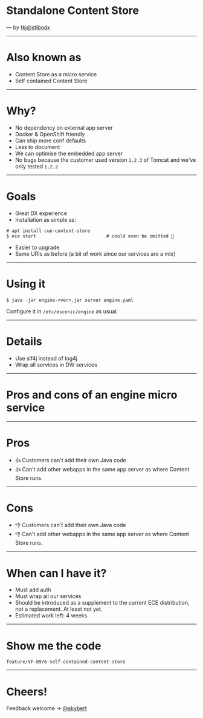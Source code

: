 

# Standalone Content Store

— by [tkj@stibodx]()

---

# Also known as

- Content Store as a micro service
- Self contained Content Store

---

# Why?

- No dependency on external app server
- Docker & OpenShift friendly
- Can ship more conf defaults
- Less to document
- We can optimise the embedded app server 
- No bugs because the customer used version `1.2.3` of Tomcat and
  we've only tested `1.2.2`

---

# Goals

- Great DX experience
- Installation as simple as:

```text
# apt install cue-content-store
$ ece start                          # could even be omitted 🤔
```

- Easier to upgrade
- Same URIs as before (a bit of work since our services are a mix)

---

# Using it

```text
$ java -jar engine-<ver>.jar server engine.yaml
```

Configure it in `/etc/escenic/engine` as usual.

---

# Details

- Use slf4j instead of log4j
- Wrap all services in DW services

---

# Pros and cons of an engine micro service

---

# Pros

- :+1: Customers can't add their own Java code
- :+1: Can't add other webapps in the same app server as where Content
  Store runs.

---

# Cons

- :-1: Customers can't add their own Java code
- :-1: Can't add other webapps in the same app server as where Content
  Store runs.

---

# When can I have it?

- Must add auth
- Must wrap all our services
- Should be introduced as a supplement to the current ECE
  distribution, not a replacement. At least not yet.
- Estimated work left: 4 weeks
---

# Show me the code

```text
feature/VF-8976-self-contained-content-store
```

---

# Cheers!

Feedback welcome → [@skybert]()
